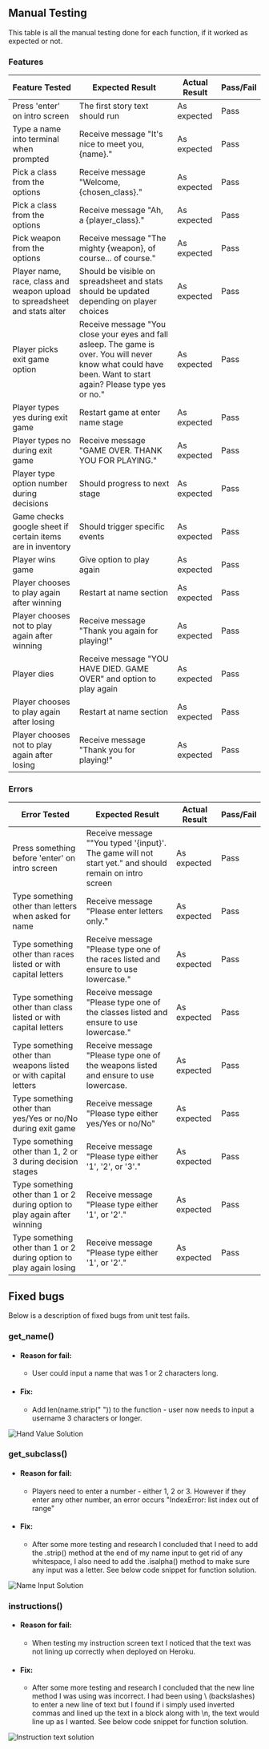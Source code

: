 ## Manual Testing

This table is all the manual testing done for each function, if it worked as expected or not.

 ### Features

Feature Tested | Expected Result | Actual Result | Pass/Fail
---------------|-----------------|---------------|----------
Press 'enter' on intro screen | The first story text should run | As expected | Pass
Type a name into terminal when prompted | Receive message "It's nice to meet you, {name}." | As expected | Pass
Pick a class from the options | Receive message "Welcome, {chosen_class}." | As expected | Pass
Pick a class from the options | Receive message "Ah, a {player_class}." | As expected | Pass
Pick weapon from the options | Receive message "The mighty {weapon}, of course... of course." | As expected | Pass
Player name, race, class and weapon upload to spreadsheet and stats alter | Should be visible on spreadsheet and stats should be updated depending on player choices | As expected | Pass
Player picks exit game option | Receive message "You close your eyes and fall asleep. The game is over. You will never know what could have been. Want to start again? Please type yes or no." | As expected | Pass
Player types yes during exit game | Restart game at enter name stage | As expected | Pass
Player types no during exit game | Receive message "GAME OVER. THANK YOU FOR PLAYING." | As expected | Pass
Player type option number during decisions | Should progress to next stage | As expected | Pass
Game checks google sheet if certain items are in inventory | Should trigger specific events | As expected | Pass
Player wins game | Give option to play again | As expected | Pass
Player chooses to play again after winning | Restart at name section | As expected | Pass
Player chooses not to play again after winning | Receive message "Thank you again for playing!" | As expected | Pass
Player dies | Receive message "YOU HAVE DIED. GAME OVER" and option to play again | As expected | Pass
Player chooses to play again after losing | Restart at name section | As expected | Pass
Player chooses not to play again after losing | Receive message "Thank you for playing!" | As expected | Pass

### Errors

Error Tested | Expected Result | Actual Result | Pass/Fail
-------------|-----------------|---------------|----------
Press something before 'enter' on intro screen | Receive message ""You typed '{input}'. The game will not start yet." and should remain on intro screen | As expected | Pass
Type something other than letters when asked for name | Receive message "Please enter letters only." | As expected | Pass
Type something other than races listed or with capital letters | Receive message "Please type one of the races listed and ensure to use lowercase." | As expected | Pass
Type something other than class listed or with capital letters | Receive message "Please type one of the classes listed and ensure to use lowercase." | As expected | Pass
Type something other than weapons listed or with capital letters | Receive message "Please type one of the weapons listed and ensure to use lowercase. | As expected | Pass
Type something other than yes/Yes or no/No during exit game | Receive message "Please type either yes/Yes or no/No" | As expected | Pass
Type something other than 1, 2 or 3 during decision stages | Receive message "Please type either '1', '2', or '3'." | As expected | Pass
Type something other than 1 or 2 during option to play again after winning | Receive message "Please type either '1', or '2'." | As expected | Pass
Type something other than 1 or 2 during option to play again losing| Receive message "Please type either '1', or '2'." | As expected | Pass


## Fixed bugs

 Below is a description of fixed bugs from unit test fails.

 ### get_name()

  - #### Reason for fail:

    - User could input a name that was 1 or 2 characters long.

  - #### Fix:

    - Add len(name.strip(" ")) to the function - user now needs to input a username 3 characters or longer.
    
  ![Hand Value Solution](README-images/hand_value.png) 

  ### get_subclass()

  - #### Reason for fail:

    - Players need to enter a number - either 1, 2 or 3. However if they enter any other number, an error occurs "IndexError: list index out of range"
    
  - #### Fix:

    - After some more testing and research I concluded that I need to add the .strip() method at the end of my name input to get rid of any whitespace, I also need to add the .isalpha() method to make sure any input was a letter. See below code snippet for function solution.

   ![Name Input Solution](README-images/name-input.png)   

  ### instructions()

  - #### Reason for fail:

    - When testing my instruction screen text I noticed that the text was not lining up correctly when deployed on Heroku.

  - #### Fix:

    - After some more testing and research I concluded that the new line method I was using was incorrect. I had been using \ (backslashes) to enter a new line of text but I found if i simply used inverted commas and lined up the text in a block along with \n, the text would line up as I wanted. See below code snippet for function solution.

   ![Instruction text solution](README-images/instruction-solution.png)   
